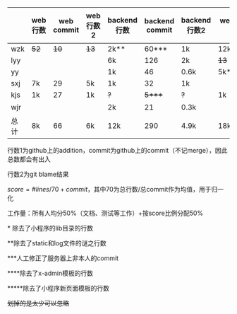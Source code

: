|      | web行数 | web commit | web 行数2 | backend行数 | backend commit | backend行数2 | wechat行数 | wechat commit | wechat行数2 | 总行数 | 总commit | 总行数2 | score | 工作量 | 工作量v2 |
| ---- | ------- | ---------- | --------- | ----------- | -------------- | ------------ | ---------- | ------------- | ----------- | ------ | -------- | ------- | ----- | ------ | -------- |
| wzk  | ~~52~~  | ~~10~~     | ~~13~~    | 2k**        | 60***          | 1k           | 12k\*\**** | 116           | 6k          | 8k     | 186      | 7k      | 300   | 22%    | 24%      |
| lyy  |         |            |           | 6k          | 126            | 2k           | ~~13~~     | ~~1~~         |             | 6k     | 127      | 2k      | 212   | 19%    | 21%      |
| yy   |         |            |           | 1k          | 46             | 0.6k         | 5k*        | 52            | 5k          | 6k     | 98       | 5.6k    | 183   | 18%    | 20%      |
| sxj  | 7k      | 29         | 5k        | 1k          | 32             | 1k           |            |               |             | 8k     | 61       | 6k      | 175   | 18%    | 20%      |
| kjs  | 1k      | 27         | 1k        | ~~?~~       | ~~5***~~       | ~~?~~        | 1k         | 15            | 0.7k        | 2k     | 47       | 1.7k    | 76    | 12%    | 15%      |
| wjr  |         |            |           | 2k          | 21             | 0.3k         |            |               |             | 2k     | 21       | 0.3k    | 50    | 11%    | 退课     |
| 总计 | 8k      | 66         | 6k        | 12k         | 290            | 4.9k         | 18k        | 184           | 11.7k       | 38k    | 540      | 22.6k   | 996   | 100%   | 100%     |

行数1为github上的addition，commit为github上的commit（不记merge），因此总数都会有出入

行数2为git blame结果

$score=\#lines/70+commit$，其中70为总行数/总commit作为均值，用于归一化

工作量：所有人均分50%（文档、测试等工作）+按score比例分配50%

\* 除去了小程序的lib目录的行数

\*\*除去了static和log文件的谜之行数

***人工修正了服务器上非本人的commit

\****除去了x-admin模板的行数

\*\****除去了小程序新页面模板的行数

~~划掉的是太少可以忽略~~

 

